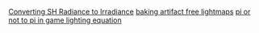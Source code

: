 [Converting SH Radiance to Irradiance](https://grahamhazel.com/blog/2017/12/22/converting-sh-radiance-to-irradiance/)
[baking artifact free lightmaps](https://ndotl.wordpress.com/2018/08/29/baking-artifact-free-lightmaps/)
[pi or not to pi in game lighting equation](https://seblagarde.wordpress.com/2012/01/08/pi-or-not-to-pi-in-game-lighting-equation/)